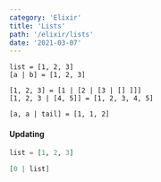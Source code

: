 ```yaml
---
category: 'Elixir'
title: 'Lists'
path: '/elixir/lists'
date: '2021-03-07'
---
```


```
list = [1, 2, 3]
[a | b] = [1, 2, 3]

[1, 2, 3] = [1 | [2 | [3 | [] ]]]
[1, 2, 3 | [4, 5]] = [1, 2, 3, 4, 5]

[a, a | tail] = [1, 1, 2]
```

#### Updating

```elixir
list = [1, 2, 3]

[0 | list]
```
